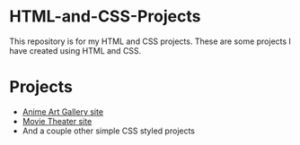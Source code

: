# HTML-and-CSS-Projects
This repository is for my HTML and CSS projects.
These are some projects I have created using HTML and CSS.
# Projects
<ul>
  <li><a href="/Project/index.html">Anime Art Gallery site</a></li>
  <li><a href="Bootstrap4_project">Movie Theater site</a></li>
  <li>And a couple other simple CSS styled projects</li>
  
</ul>
